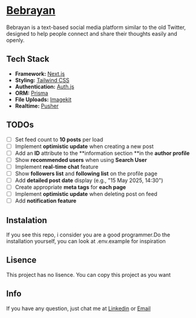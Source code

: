 # [Bebrayan](https://bebrayan.vercel.app/)

Bebrayan is a text-based social media platform similar to the old Twitter, designed to help people connect and share their thoughts easily and openly.

## Tech Stack

- **Framework:** [Next.js](https://nextjs.org)
- **Styling:** [Tailwind CSS](https://tailwindcss.com)
- **Authentication:** [Auth.js](https://authjs.dev)
- **ORM:** [Prisma](https://www.prisma.io)
- **File Uploads:** [Imagekit](https://imagekit.io)
- **Realtime:** [Pusher](https://pusher.com)

## TODOs

- [ ] Set feed count to **10 posts** per load
- [ ] Implement **optimistic update** when creating a new post
- [ ] Add an **ID** attribute to the **information section **in the **author profile**
- [ ] Show **recommended users** when using **Search User**
- [ ] Implement **real-time chat** feature
- [ ] Show **followers list** and **following list** on the profile page
- [ ] Add **detailed post date** display (e.g., "15 May 2025, 14:30")
- [ ] Create appropriate **meta tags** for **each page**
- [ ] Implement **optimistic update** when deleting post on feed
- [ ] Add **notification feature**

## Instalation

If you see this repo, i consider you are a good programmer.Do the installation yourself, you can look at .env.example for inspiration

## Lisence

This project has no lisence. You can copy this project as you want

## Info

If you have any question, just chat me at [Linkedin](https://www.linkedin.com/in/arfad-muzali-91a16a2a7/) or [Email](mailto:arfadmuzali258@gmail.com)
